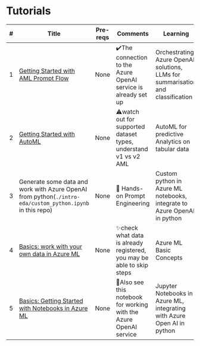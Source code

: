 # Tutorials

|#|Title|Pre-reqs|Comments|Learning|
|---|---|---|---|---|
|1|[Getting Started with AML Prompt Flow](https://learn.microsoft.com/en-us/azure/machine-learning/prompt-flow/get-started-prompt-flow?view=azureml-api-2)|None|:heavy_check_mark:The connection to the Azure OpenAI service is already set up|Orchestrating Azure OpenAI solutions, LLMs for summarisation and classification|
|2|[Getting Started with AutoML](https://learn.microsoft.com/en-gb/azure/machine-learning/tutorial-first-experiment-automated-ml?view=azureml-api-2)|None|:warning:watch out for supported dataset types, understand v1 vs v2 AML|AutoML for predictive Analytics on tabular data|  
|3|Generate some data and work with Azure OpenAI from python(`./intro-eda/custom_python.ipynb` in this repo)|None|:pencil: Hands-on Prompt Engineering|Custom python in Azure ML notebooks, integrate to Azure OpenAI in python|
|4|[Basics: work with your own data in Azure ML](https://learn.microsoft.com/en-us/azure/machine-learning/tutorial-explore-data?view=azureml-api-2)|None|:sparkles:check what data is already registered, you may be able to skip steps|Azure ML Basic Concepts|
|5|[Basics: Getting Started with Notebooks in Azure ML]()|None|:rocket:Also see this notebook for working with the Azure OpenAI service|Jupyter Notebooks in Azure ML, integrating with Azure Open AI in python|


